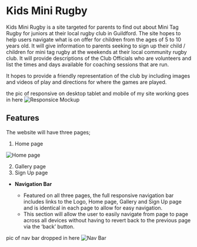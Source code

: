 # Kids Mini Rugby

Kids Mini Rugby is a site targeted for parents to find out about Mini Tag Rugby for juniors at their local rugby club in Guildford.  The site hopes to help users navigate what is on offer for children from the ages of 5 to 10 years old.  It will give information to parents seeking to sign up their child / children for mini tag rugby at the weekends at their local community rugby club. It will provide descriptions of the Club Officials who are volunteers and list the times and days available for coaching sessions that are run.

It hopes to provide a friendly representation of the club by including images and videos of play and directions for where the games are played.


<!-- the pic of resposive on desktop tablet and mobile of my site working -->
the pic of responsive on desktop tablet and mobile of my site working goes in here
![Responsice Mockup](https://github.com/lucyrush/readme-template/blob/master/media/love_running_mockup.png)  


## Features 

The website will have three pages;

1. Home page

![Home page](https://crimson-blackbird-3w85egdf.ws-eu17.gitpod.io/)


2. Gallery page
3. Sign Up page

- __Navigation Bar__

  - Featured on all three pages, the full responsive navigation bar includes links to the Logo, Home page, Gallery and Sign Up page and is identical in each page to allow for easy navigation.
  - This section will allow the user to easily navigate from page to page across all devices without having to revert back to the previous page via the ‘back’ button. 

pic of nav bar dropped in here
![Nav Bar](https://github.com/lucyrush/readme-template/blob/master/media/love_running_nav.png)

